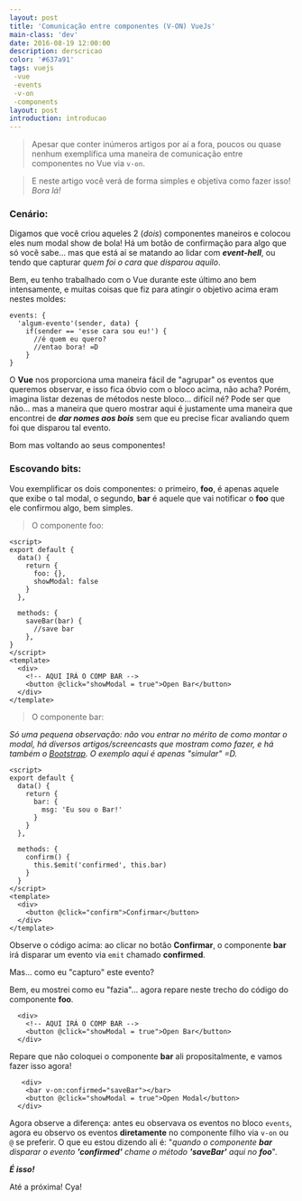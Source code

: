 ```yaml
---
layout: post
title: 'Comunicação entre componentes (V-ON) VueJs'
main-class: 'dev'
date: 2016-08-19 12:00:00 
description: derscricao
color: '#637a91'
tags: vuejs
 -vue
 -events
 -v-on
 -components
layout: post
introduction: introducao
---
```


>Apesar que conter inúmeros artigos por aí a fora, poucos ou quase nenhum exemplifica uma maneira de comunicação entre componentes no Vue via `v-on`. 

>E neste artigo você verá de forma simples e objetiva como fazer isso! *Bora lá!*

### Cenário:

Digamos que você criou aqueles 2 (*dois*) componentes maneiros e colocou eles num modal show de bola! Há um botão de confirmação para algo que só você sabe... mas que está aí se matando ao lidar com ***event-hell***, ou tendo que capturar *quem foi o cara que disparou aquilo*.

Bem, eu tenho trabalhado com o Vue durante este último ano bem intensamente, e muitas coisas que fiz para atingir o objetivo acima eram nestes moldes:

```
events: {
  'algum-evento'(sender, data) {
    if(sender == 'esse cara sou eu!') {
      //é quem eu quero? 
      //entao bora! =D
    }
}
```

O **Vue** nos proporciona uma maneira fácil de "agrupar" os eventos que queremos observar, e isso fica óbvio com o bloco acima, não acha? Porém, imagina listar dezenas de métodos neste bloco... difícil né? Pode ser que não... mas a maneira que quero mostrar aqui é justamente uma maneira que encontrei de ***dar nomes aos bois*** sem que eu precise ficar avaliando quem foi que disparou tal evento.

Bom mas voltando ao seus componentes!

### Escovando bits:

Vou exemplificar os dois componentes: o primeiro, **foo**, é apenas aquele que exibe o tal modal, o segundo, **bar** é aquele que vai notificar o **foo** que ele confirmou algo, bem simples.

>O componente foo:
```
<script>
export default {
  data() {
    return {
      foo: {},
      showModal: false
    }
  },
  
  methods: {
    saveBar(bar) {
      //save bar
    },
}
</script>
<template>
  <div>
    <!-- AQUI IRÁ O COMP BAR -->
    <button @click="showModal = true">Open Bar</button>
  </div>
</template>
```

>O componente bar:

*Só uma pequena observação: não vou entrar no mérito de como montar o modal, há diversos artigos/screencasts que mostram como fazer, e há também o [Bootstrap](http://getbootstrap.com). O exemplo aqui é apenas "simular" =D.*

```
<script>
export default {
  data() {
    return {
      bar: {
        msg: 'Eu sou o Bar!'
      }
    }
  },

  methods: {
    confirm() {
      this.$emit('confirmed', this.bar)
    }
  }
</script>
<template>
  <div>
    <button @click="confirm">Confirmar</button>
  </div>
</template>
```

Observe o código acima: ao clicar no botão **Confirmar**, o componente **bar** irá disparar um evento via `emit` chamado **confirmed**.

Mas... como eu "capturo" este evento? 

Bem, eu mostrei como eu "fazia"... agora repare neste trecho do código do componente **foo**.

```
  <div>
    <!-- AQUI IRÁ O COMP BAR -->
    <button @click="showModal = true">Open Bar</button>
  </div>
```

Repare que não coloquei o componente **bar** ali propositalmente, e vamos fazer isso agora!

```
   <div>
    <bar v-on:confirmed="saveBar"></bar>
    <button @click="showModal = true">Open Modal</button>
  </div>
```

Agora observe a diferença: antes eu observava os eventos no bloco `events`, agora eu observo os eventos **diretamente** no componente filho via `v-on` ou `@` se preferir. O que eu estou dizendo ali é: "*quando o componente **bar** disparar o evento **'confirmed'** chame o método **'saveBar'** aqui no **foo***". 

***É isso!***


Até a próxima! Cya!
